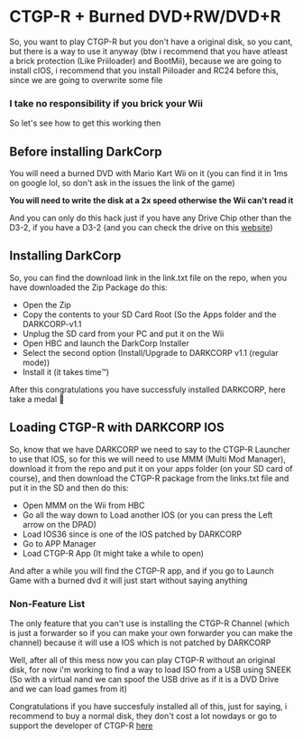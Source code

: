 # CTGP-R + Burned DVD+RW/DVD+R

So, you want to play CTGP-R but you don't have a original disk, so you cant, but there is a way to use it anyway (btw i recommend that you have atleast a brick protection (Like Priiloader) and BootMii), because we are going to install cIOS, i recommend that you install Piiloader and RC24 before this, since we are going to overwrite some file

### **I take no responsibility if you brick your Wii**

So let's see how to get this working then

## Before installing DarkCorp

You will need a burned DVD with Mario Kart Wii on it (you can find it in 1ms on google lol, so don't ask in the issues the link of the game)

**You will need to write the disk at a 2x speed otherwise the Wii can't read it**

And you can only do this hack just if you have any Drive Chip other than the D3-2, if you have a D3-2 (and you can check the drive on this [website]( https://www.wiidrives.com/list?v_perpage=100))

## Installing DarkCorp

So, you can find the download link in the link.txt file on the repo, when you have downloaded the Zip Package do this:

* Open the Zip
* Copy the contents to your SD Card Root (So the Apps folder and the DARKCORP-v1.1
* Unplug the SD card from your PC and put it on the Wii
* Open HBC and launch the DarkCorp Installer
* Select the second option (Install/Upgrade to DARKCORP v1.1 (regular mode))
* Install it (it takes time™️)

After this congratulations you have successfuly installed DARKCORP, here take a medal 🥇

## Loading CTGP-R with DARKCORP IOS

So, know that we have DARKCORP we need to say to the CTGP-R Launcher to use that IOS, so for this we will need to use MMM (Multi Mod Manager), download it from the repo and put it on your apps folder (on your SD card of course), and then download the CTGP-R package from the links.txt file and put it in the SD and then do this:

* Open MMM on the Wii from HBC
* Go all the way down to Load another IOS (or you can press the Left arrow on the DPAD)
* Load IOS36 since is one of the IOS patched by DARKCORP
* Go to APP Manager
* Load CTGP-R App (It might take a while to open)

And after a while you will find the CTGP-R app, and if you go to Launch Game with a burned dvd it will just start without saying anything

### Non-Feature List

The only feature that you can't use is installing the CTGP-R Channel (which is just a forwarder so if you can make your own forwarder you can make the channel) because it will use a IOS which is not patched by DARKCORP

Well, after all of this mess now you can play CTGP-R without an original disk, for now i'm working to find a way to load ISO from a USB using SNEEK (So with a virtual nand we can spoof the USB drive as if it is a DVD Drive and we can load games from it)

Congratulations if you have succesfuly installed all of this, just for saying, i recommend to buy a normal disk, they don't cost a lot nowdays or go to support the developer of CTGP-R [here](https://www.paypal.com/donate?token=k3AzdVCt5QAzDbkLF5Z8kc0ikblZvMQjNC1LRRb41cra2fkBW6hjKBVe2GOhzDAlbrZXcT2tNlpVXWx4)
